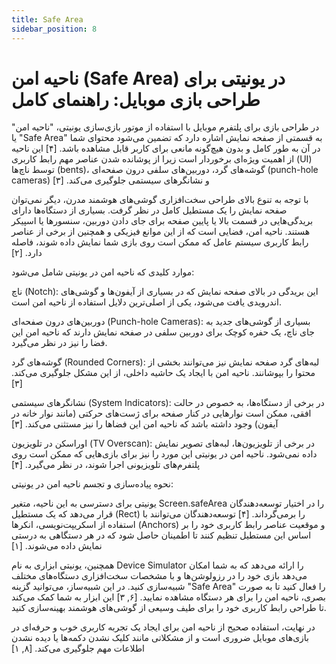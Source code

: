 ```yaml
---
title: Safe Area
sidebar_position: 8
---
```



# ناحیه امن (Safe Area) در یونیتی برای طراحی بازی موبایل: راهنمای کامل

در طراحی بازی برای پلتفرم موبایل با استفاده از موتور بازی‌سازی یونیتی، "ناحیه امن" یا "Safe Area" به قسمتی از صفحه نمایش اشاره دارد که تضمین می‌شود محتوای شما در آن به طور کامل و بدون هیچ‌گونه مانعی برای کاربر قابل مشاهده باشد. [۴] این ناحیه از اهمیت ویژه‌ای برخوردار است زیرا از پوشانده شدن عناصر مهم رابط کاربری (UI) توسط ناچ‌ها (bents)، گوشه‌های گرد، دوربین‌های سلفی درون صفحه‌ای (punch-hole cameras) و نشانگرهای سیستمی جلوگیری می‌کند. [۳]

با توجه به تنوع بالای طراحی سخت‌افزاری گوشی‌های هوشمند مدرن، دیگر نمی‌توان صفحه نمایش را یک مستطیل کامل در نظر گرفت. بسیاری از دستگاه‌ها دارای بریدگی‌هایی در قسمت بالا یا پایین صفحه برای جای دادن دوربین، سنسورها یا اسپیکر هستند. ناحیه امن، فضایی است که از این موانع فیزیکی و همچنین از برخی از عناصر رابط کاربری سیستم عامل که ممکن است روی بازی شما نمایش داده شوند، فاصله دارد. [۲]

موارد کلیدی که ناحیه امن در یونیتی شامل می‌شود:

ناچ (Notch): این بریدگی در بالای صفحه نمایش که در بسیاری از آیفون‌ها و گوشی‌های اندرویدی یافت می‌شود، یکی از اصلی‌ترین دلایل استفاده از ناحیه امن است.

دوربین‌های درون صفحه‌ای (Punch-hole Cameras): بسیاری از گوشی‌های جدید به جای ناچ، یک حفره کوچک برای دوربین سلفی در صفحه نمایش دارند که ناحیه امن این فضا را نیز در نظر می‌گیرد.

گوشه‌های گرد (Rounded Corners): لبه‌های گرد صفحه نمایش نیز می‌توانند بخشی از محتوا را بپوشانند. ناحیه امن با ایجاد یک حاشیه داخلی، از این مشکل جلوگیری می‌کند. [۳]

نشانگرهای سیستمی (System Indicators): در برخی از دستگاه‌ها، به خصوص در حالت افقی، ممکن است نوارهایی در کنار صفحه برای ژست‌های حرکتی (مانند نوار خانه در آیفون) وجود داشته باشد که ناحیه امن این فضاها را نیز مستثنی می‌کند. [۳]

اوراسکن در تلویزیون (TV Overscan): در برخی از تلویزیون‌ها، لبه‌های تصویر نمایش داده نمی‌شود. ناحیه امن در یونیتی این مورد را نیز برای بازی‌هایی که ممکن است روی پلتفرم‌های تلویزیونی اجرا شوند، در نظر می‌گیرد. [۴]

نحوه پیاده‌سازی و تجسم ناحیه امن در یونیتی:

یونیتی برای دسترسی به این ناحیه، متغیر Screen.safeArea را در اختیار توسعه‌دهندگان قرار می‌دهد که یک مستطیل (Rect) را برمی‌گرداند. [۴] توسعه‌دهندگان می‌توانند با استفاده از اسکریپت‌نویسی، انکرها (Anchors) و موقعیت عناصر رابط کاربری خود را بر اساس این مستطیل تنظیم کنند تا اطمینان حاصل شود که در هر دستگاهی به درستی نمایش داده می‌شوند. [۱]

همچنین، یونیتی ابزاری به نام Device Simulator را ارائه می‌دهد که به شما امکان می‌دهد بازی خود را در رزولوشن‌ها و با مشخصات سخت‌افزاری دستگاه‌های مختلف شبیه‌سازی کنید. در این شبیه‌ساز، می‌توانید گزینه "Safe Area" را فعال کنید تا به صورت بصری، ناحیه امن را برای هر دستگاه مشاهده نمایید. [۶, ۳] این ابزار به شما کمک می‌کند تا طراحی رابط کاربری خود را برای طیف وسیعی از گوشی‌های هوشمند بهینه‌سازی کنید.

در نهایت، استفاده صحیح از ناحیه امن برای ایجاد یک تجربه کاربری خوب و حرفه‌ای در بازی‌های موبایل ضروری است و از مشکلاتی مانند کلیک نشدن دکمه‌ها یا دیده نشدن اطلاعات مهم جلوگیری می‌کند. [۸, ۱]

